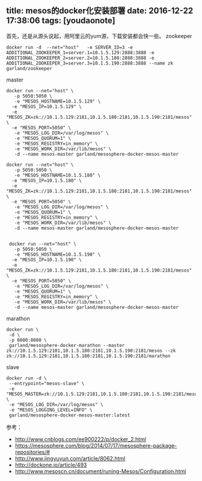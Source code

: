 
title: mesos的docker化安装部署
date: 2016-12-22 17:38:06
tags: [youdaonote]
---


首先，还是从源头说起，用阿里云的yum源，下载安装都会快一些。
zookeeper
```
docker run -d  --net="host"   -e SERVER_ID=3 -e ADDITIONAL_ZOOKEEPER_1=server.1=10.1.5.129:2888:3888 -e ADDITIONAL_ZOOKEEPER_2=server.2=10.1.5.180:2888:3888 -e ADDITIONAL_ZOOKEEPER_3=server.3=10.1.5.190:2888:3888 --name zk garland/zookeeper
```

master
```
docker run --net="host" \
   -p 5050:5050 \
   -e "MESOS_HOSTNAME=10.1.5.129" \
  -e "MESOS_IP=10.1.5.129" \
  -e "MESOS_ZK=zk://10.1.5.129:2181,10.1.5.180:2181,10.1.5.190:2181/mesos" \
  -e "MESOS_PORT=5050" \
   -e "MESOS_LOG_DIR=/var/log/mesos" \
   -e "MESOS_QUORUM=1" \
   -e "MESOS_REGISTRY=in_memory" \
   -e "MESOS_WORK_DIR=/var/lib/mesos" \
   -d --name mesos-master garland/mesosphere-docker-mesos-master
   
docker run --net="host" \
   -p 5050:5050 \
   -e "MESOS_HOSTNAME=10.1.5.180" \
  -e "MESOS_IP=10.1.5.180" \
  -e "MESOS_ZK=zk://10.1.5.129:2181,10.1.5.180:2181,10.1.5.190:2181/mesos" \
  -e "MESOS_PORT=5050" \
   -e "MESOS_LOG_DIR=/var/log/mesos" \
   -e "MESOS_QUORUM=1" \
   -e "MESOS_REGISTRY=in_memory" \
   -e "MESOS_WORK_DIR=/var/lib/mesos" \
   -d --name mesos-master garland/mesosphere-docker-mesos-master
   
   
 docker run --net="host" \
   -p 5050:5050 \
   -e "MESOS_HOSTNAME=10.1.5.190" \
  -e "MESOS_IP=10.1.5.190" \
  -e "MESOS_ZK=zk://10.1.5.129:2181,10.1.5.180:2181,10.1.5.190:2181/mesos" \
  -e "MESOS_PORT=5050" \
   -e "MESOS_LOG_DIR=/var/log/mesos" \
   -e "MESOS_QUORUM=1" \
   -e "MESOS_REGISTRY=in_memory" \
   -e "MESOS_WORK_DIR=/var/lib/mesos" \
   -d --name mesos-master garland/mesosphere-docker-mesos-master
```

marathon
```
docker run \
 -d \
 -p 8080:8080 \
 garland/mesosphere-docker-marathon --master zk://10.1.5.129:2181,10.1.5.180:2181,10.1.5.190:2181/mesos --zk zk://10.1.5.129:2181,10.1.5.180:2181,10.1.5.190:2181/marathon
```


slave
```
docker run -d \
 --entrypoint="mesos-slave" \
 -e "MESOS_MASTER=zk://10.1.5.129:2181,10.1.5.180:2181,10.1.5.190:2181/mesos" \
 -e "MESOS_LOG_DIR=/var/log/mesos" \
 -e "MESOS_LOGGING_LEVEL=INFO" \
 garland/mesosphere-docker-mesos-master:latest
```

参考：
- http://www.cnblogs.com/ee900222/p/docker_2.html
- https://mesosphere.com/blog/2014/07/17/mesosphere-package-repositories/#
- http://www.jingyuyun.com/article/8062.html
- http://dockone.io/article/493
- http://www.mesoscn.cn/document/runing-Mesos/Configuration.html
